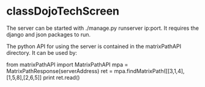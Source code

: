 classDojoTechScreen
===================

The server can be started with ./manage.py runserver ip:port.  It requires the django and json packages to run.

The python API for using the server is contained in the matrixPathAPI directory.  It can be used by:

from matrixPathAPI import MatrixPathAPI
mpa = MatrixPathResponse(serverAddress)
ret = mpa.findMatrixPath([[3,1,4],[1,5,8],[2,6,5]]
print ret.read()
